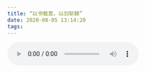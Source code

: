 ```yaml
---
title: “以书载意，以剑斩棘”
date: 2020-08-05 13:14:20
tags:
---
```

<audio id="audio" controls=""  preload="auto" autoplay="autoplay">
      <source id="mp3" src="http://117.88.40.19:8050/城北徐公看见我掉头就跑“以书载意，以剑斩棘”.m4a">
      </audio>
